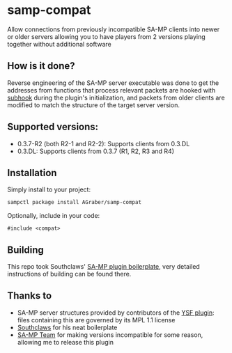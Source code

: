 # samp-compat

Allow connections from previously incompatible SA-MP clients into newer or older servers
allowing you to have players from 2 versions playing together without additional software

## How is it done?
Reverse engineering of the SA-MP server executable was done to get the addresses from
functions that process relevant packets are hooked with [subhook](https://github.com/Zeex/subhook)
during the plugin's initialization, and packets from older clients are modified to
match the structure of the target server version.

## Supported versions:
* 0.3.7-R2 (both R2-1 and R2-2): Supports clients from 0.3.DL
* 0.3.DL: Supports clients from 0.3.7 (R1, R2, R3 and R4)

## Installation

Simply install to your project:

```bash
sampctl package install AGraber/samp-compat
```

Optionally, include in your code:

```pawn
#include <compat>
```

## Building
This repo took Southclaws' [SA-MP plugin boilerplate](https://github.com/Southclaws/samp-plugin-boilerplate/blob/master/README.md), very detailed instructions of building can be found there.

## Thanks to
* SA-MP server structures provided by contributors of the
[YSF plugin](https://github.com/IllidanS4/YSF):
files containing this are governed by its MPL 1.1 license
* [Southclaws](https://github.com/Southclaws) for his neat boilerplate
* [SA-MP Team](http://sa-mp.com) for making versions incompatible for some reason,
allowing me to release this plugin
